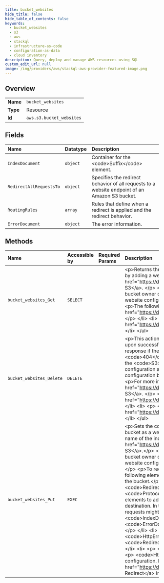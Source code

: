 ```yaml
---
title: bucket_websites
hide_title: false
hide_table_of_contents: false
keywords:
  - bucket_websites
  - s3
  - aws    
  - stackql
  - infrastructure-as-code
  - configuration-as-data
  - cloud inventory
description: Query, deploy and manage AWS resources using SQL
custom_edit_url: null
image: /img/providers/aws/stackql-aws-provider-featured-image.png
---
```

  
    

## Overview
<table><tbody>
<tr><td><b>Name</b></td><td><code>bucket_websites</code></td></tr>
<tr><td><b>Type</b></td><td>Resource</td></tr>
<tr><td><b>Id</b></td><td><code>aws.s3.bucket_websites</code></td></tr>
</tbody></table>

## Fields
| Name | Datatype | Description |
|:-----|:---------|:------------|
| `IndexDocument` | `object` | Container for the &lt;code&gt;Suffix&lt;/code&gt; element. |
| `RedirectAllRequestsTo` | `object` | Specifies the redirect behavior of all requests to a website endpoint of an Amazon S3 bucket. |
| `RoutingRules` | `array` | Rules that define when a redirect is applied and the redirect behavior. |
| `ErrorDocument` | `object` | The error information. |
## Methods
| Name | Accessible by | Required Params | Description |
|:-----|:--------------|:----------------|:------------|
| `bucket_websites_Get` | `SELECT` |  | &lt;p&gt;Returns the website configuration for a bucket. To host website on Amazon S3, you can configure a bucket as website by adding a website configuration. For more information about hosting websites, see &lt;a href="https://docs.aws.amazon.com/AmazonS3/latest/dev/WebsiteHosting.html"&gt;Hosting Websites on Amazon S3&lt;/a&gt;. &lt;/p&gt; &lt;p&gt;This GET action requires the &lt;code&gt;S3:GetBucketWebsite&lt;/code&gt; permission. By default, only the bucket owner can read the bucket website configuration. However, bucket owners can allow other users to read the website configuration by writing a bucket policy granting them the &lt;code&gt;S3:GetBucketWebsite&lt;/code&gt; permission.&lt;/p&gt; &lt;p&gt;The following operations are related to &lt;code&gt;DeleteBucketWebsite&lt;/code&gt;:&lt;/p&gt; &lt;ul&gt; &lt;li&gt; &lt;p&gt; &lt;a href="https://docs.aws.amazon.com/AmazonS3/latest/API/API_DeleteBucketWebsite.html"&gt;DeleteBucketWebsite&lt;/a&gt; &lt;/p&gt; &lt;/li&gt; &lt;li&gt; &lt;p&gt; &lt;a href="https://docs.aws.amazon.com/AmazonS3/latest/API/API_PutBucketWebsite.html"&gt;PutBucketWebsite&lt;/a&gt; &lt;/p&gt; &lt;/li&gt; &lt;/ul&gt; |
| `bucket_websites_Delete` | `DELETE` |  | &lt;p&gt;This action removes the website configuration for a bucket. Amazon S3 returns a &lt;code&gt;200 OK&lt;/code&gt; response upon successfully deleting a website configuration on the specified bucket. You will get a &lt;code&gt;200 OK&lt;/code&gt; response if the website configuration you are trying to delete does not exist on the bucket. Amazon S3 returns a &lt;code&gt;404&lt;/code&gt; response if the bucket specified in the request does not exist.&lt;/p&gt; &lt;p&gt;This DELETE action requires the &lt;code&gt;S3:DeleteBucketWebsite&lt;/code&gt; permission. By default, only the bucket owner can delete the website configuration attached to a bucket. However, bucket owners can grant other users permission to delete the website configuration by writing a bucket policy granting them the &lt;code&gt;S3:DeleteBucketWebsite&lt;/code&gt; permission. &lt;/p&gt; &lt;p&gt;For more information about hosting websites, see &lt;a href="https://docs.aws.amazon.com/AmazonS3/latest/dev/WebsiteHosting.html"&gt;Hosting Websites on Amazon S3&lt;/a&gt;. &lt;/p&gt; &lt;p&gt;The following operations are related to &lt;code&gt;DeleteBucketWebsite&lt;/code&gt;:&lt;/p&gt; &lt;ul&gt; &lt;li&gt; &lt;p&gt; &lt;a href="https://docs.aws.amazon.com/AmazonS3/latest/API/API_GetBucketWebsite.html"&gt;GetBucketWebsite&lt;/a&gt; &lt;/p&gt; &lt;/li&gt; &lt;li&gt; &lt;p&gt; &lt;a href="https://docs.aws.amazon.com/AmazonS3/latest/API/API_PutBucketWebsite.html"&gt;PutBucketWebsite&lt;/a&gt; &lt;/p&gt; &lt;/li&gt; &lt;/ul&gt; |
| `bucket_websites_Put` | `EXEC` |  | &lt;p&gt;Sets the configuration of the website that is specified in the &lt;code&gt;website&lt;/code&gt; subresource. To configure a bucket as a website, you can add this subresource on the bucket with website configuration information such as the file name of the index document and any redirect rules. For more information, see &lt;a href="https://docs.aws.amazon.com/AmazonS3/latest/dev/WebsiteHosting.html"&gt;Hosting Websites on Amazon S3&lt;/a&gt;.&lt;/p&gt; &lt;p&gt;This PUT action requires the &lt;code&gt;S3:PutBucketWebsite&lt;/code&gt; permission. By default, only the bucket owner can configure the website attached to a bucket; however, bucket owners can allow other users to set the website configuration by writing a bucket policy that grants them the &lt;code&gt;S3:PutBucketWebsite&lt;/code&gt; permission.&lt;/p&gt; &lt;p&gt;To redirect all website requests sent to the bucket's website endpoint, you add a website configuration with the following elements. Because all requests are sent to another website, you don't need to provide index document name for the bucket.&lt;/p&gt; &lt;ul&gt; &lt;li&gt; &lt;p&gt; &lt;code&gt;WebsiteConfiguration&lt;/code&gt; &lt;/p&gt; &lt;/li&gt; &lt;li&gt; &lt;p&gt; &lt;code&gt;RedirectAllRequestsTo&lt;/code&gt; &lt;/p&gt; &lt;/li&gt; &lt;li&gt; &lt;p&gt; &lt;code&gt;HostName&lt;/code&gt; &lt;/p&gt; &lt;/li&gt; &lt;li&gt; &lt;p&gt; &lt;code&gt;Protocol&lt;/code&gt; &lt;/p&gt; &lt;/li&gt; &lt;/ul&gt; &lt;p&gt;If you want granular control over redirects, you can use the following elements to add routing rules that describe conditions for redirecting requests and information about the redirect destination. In this case, the website configuration must provide an index document for the bucket, because some requests might not be redirected. &lt;/p&gt; &lt;ul&gt; &lt;li&gt; &lt;p&gt; &lt;code&gt;WebsiteConfiguration&lt;/code&gt; &lt;/p&gt; &lt;/li&gt; &lt;li&gt; &lt;p&gt; &lt;code&gt;IndexDocument&lt;/code&gt; &lt;/p&gt; &lt;/li&gt; &lt;li&gt; &lt;p&gt; &lt;code&gt;Suffix&lt;/code&gt; &lt;/p&gt; &lt;/li&gt; &lt;li&gt; &lt;p&gt; &lt;code&gt;ErrorDocument&lt;/code&gt; &lt;/p&gt; &lt;/li&gt; &lt;li&gt; &lt;p&gt; &lt;code&gt;Key&lt;/code&gt; &lt;/p&gt; &lt;/li&gt; &lt;li&gt; &lt;p&gt; &lt;code&gt;RoutingRules&lt;/code&gt; &lt;/p&gt; &lt;/li&gt; &lt;li&gt; &lt;p&gt; &lt;code&gt;RoutingRule&lt;/code&gt; &lt;/p&gt; &lt;/li&gt; &lt;li&gt; &lt;p&gt; &lt;code&gt;Condition&lt;/code&gt; &lt;/p&gt; &lt;/li&gt; &lt;li&gt; &lt;p&gt; &lt;code&gt;HttpErrorCodeReturnedEquals&lt;/code&gt; &lt;/p&gt; &lt;/li&gt; &lt;li&gt; &lt;p&gt; &lt;code&gt;KeyPrefixEquals&lt;/code&gt; &lt;/p&gt; &lt;/li&gt; &lt;li&gt; &lt;p&gt; &lt;code&gt;Redirect&lt;/code&gt; &lt;/p&gt; &lt;/li&gt; &lt;li&gt; &lt;p&gt; &lt;code&gt;Protocol&lt;/code&gt; &lt;/p&gt; &lt;/li&gt; &lt;li&gt; &lt;p&gt; &lt;code&gt;HostName&lt;/code&gt; &lt;/p&gt; &lt;/li&gt; &lt;li&gt; &lt;p&gt; &lt;code&gt;ReplaceKeyPrefixWith&lt;/code&gt; &lt;/p&gt; &lt;/li&gt; &lt;li&gt; &lt;p&gt; &lt;code&gt;ReplaceKeyWith&lt;/code&gt; &lt;/p&gt; &lt;/li&gt; &lt;li&gt; &lt;p&gt; &lt;code&gt;HttpRedirectCode&lt;/code&gt; &lt;/p&gt; &lt;/li&gt; &lt;/ul&gt; &lt;p&gt;Amazon S3 has a limitation of 50 routing rules per website configuration. If you require more than 50 routing rules, you can use object redirect. For more information, see &lt;a href="https://docs.aws.amazon.com/AmazonS3/latest/dev/how-to-page-redirect.html"&gt;Configuring an Object Redirect&lt;/a&gt; in the &lt;i&gt;Amazon S3 User Guide&lt;/i&gt;.&lt;/p&gt; |
